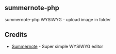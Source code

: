 ## summernote-php
summernote-php WYSIWYG - upload image in folder 

## Credits

* [Summernote](https://github.com/summernote/summernote) - Super simple WYSIWYG editor
